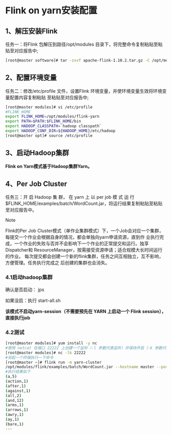 # Flink on yarn安装配置

## 1、解压安装Flink

任务一：将Flink 包解压到路径/opt/modules 目录下，将完整命令复制粘贴至粘贴至对应报告中;

```bash
[root@master software]# tar -zxvf apache-flink-1.10.2.tar.gz -C /opt/modules
```

## 2、配置环境变量

任务二：修改/etc/profile 文件，设置Flink 环境变量，并使环境变量生效将环境变量配置内容复制粘贴 至粘贴至对应报告中;

```bash
[root@master modules]# vi /etc/profile
#FLINK_HOME
export FLINK_HOME=/opt/modules/flink-yarn
export PATH=$PATH:$FLINK_HOME/bin
export HADOOP_CLASSPATH=`hadoop classpath`
export HADOOP_CONF_DIR=${HADOOP_HOME}/etc/hadoop
[root@master opt]# source /etc/profile
```

## 3、启动Hadoop集群

**Flink on Yarn模式基于Hadoop集群Yarn。**

## 4、Per Job Cluster

任务三：开 启 Hadoop 集 群， 在 yarn 上 以 per job 模 式 运 行 $FLINK_HOME/examples/batch/WordCount.jar，将运行结果复制粘贴至粘贴至对应报告中。

> [!NOTE]
>
> Flink的Per Job Cluster模式（单作业集群模式）下，一个Job会对应一个集群，每提交一个作业会根据自身的情况，都会单独向yarn申请资源，直到作 业执行完成，一个作业的失败与否并不会影响下一个作业的正常提交和运行。独享Dispatcher和 ResourceManager，按需接受资源申请；适合规模大长时间运行的作业。 每次提交都会创建一个新的flink集群，任务之间互相独立，互不影响，方便管理。任务执行完成之 后创建的集群也会消失。

### 4.1启动hadoop集群

确认是否启动： jps

如果没启：执行 start-all.sh

**该模式不启动yarn-session（不需要预先在 YARN 上启动一个 Flink session），直接执行job**

### 4.2测试

```bash
[root@master modules]# yum install -y nc
#使用 netcat 在端口 22222 上创建一个监听（-l 参数代表监听）并保持开启（-k 参数代表保持开启）的 TCP 连接
[root@master modules]# nc -lk 22222
#另起一个终端执行一下命令
[root@master ~]# flink run -m yarn-cluster
/opt/modules/flink/examples/batch/WordCount.jar --hostname master --port 22222
#执行结果如下
(a,5)
(action,1)
(after,1)
(against,1)
(all,2)
(and,12)
(arms,1)
(arrows,1)
(awry,1)
(ay,1)
(bare,1)
···
```


